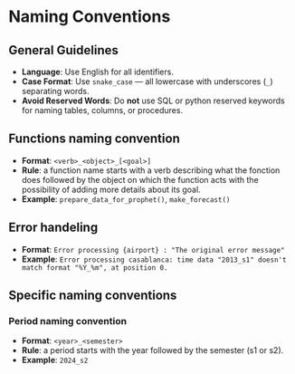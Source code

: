 # Naming Conventions

## General Guidelines

- **Language**: Use English for all identifiers.
- **Case Format**: Use `snake_case` — all lowercase with underscores (`_`) separating words.
- **Avoid Reserved Words**: Do **not** use SQL or python reserved keywords for naming tables, columns, or procedures.

## Functions naming convention
- **Format**: `<verb>_<object>_[<goal>]`
- **Rule**: a function name starts with a verb describing what the fonction does followed by the object on which the function acts with the possibility of adding more details about its goal.
- **Example**: `prepare_data_for_prophet()`, `make_forecast()`

## Error handeling
- **Format**: `Error processing {airport} : "The original error message"`
- **Example**: `Error processing casablanca: time data "2013_s1" doesn't match format "%Y_%m", at position 0.`
  
## Specific naming conventions
### Period naming convention
- **Format**: `<year>_<semester>`
- **Rule**: a period starts with the year followed by the semester (s1 or s2).
- **Example**: `2024_s2`